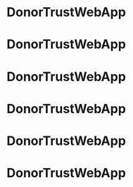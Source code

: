 # DonorTrustWebApp
# DonorTrustWebApp
# DonorTrustWebApp
# DonorTrustWebApp
# DonorTrustWebApp
# DonorTrustWebApp
